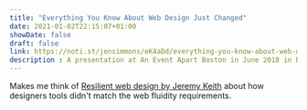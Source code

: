 ```yaml
---
title: "Everything You Know About Web Design Just Changed"
date: 2021-01-02T22:15:07+01:00
showDate: false
draft: false
link: https://noti.st/jensimmons/eK4aDd/everything-you-know-about-web-design-just-changed
description : A presentation at An Event Apart Boston in June 2018 in Boston, MA, USA by Jen Simmons
---
```

Makes me think of [Resilient web design by Jeremy Keith](https://resilientwebdesign.com) about how designers tools didn't match the web fluidity requirements.